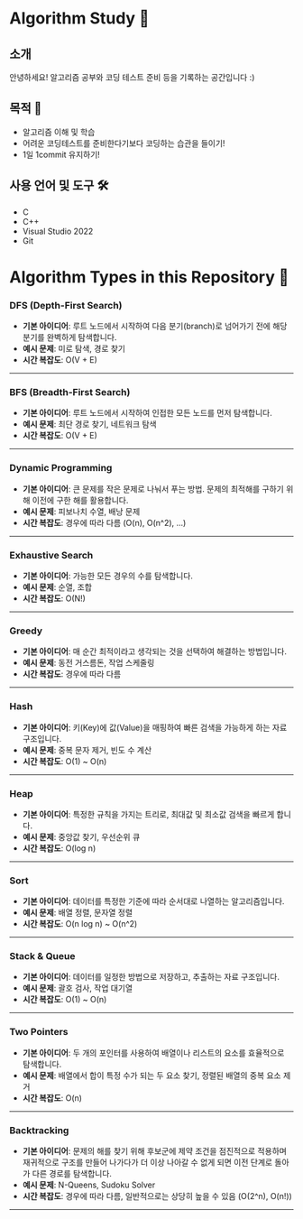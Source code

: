 # Algorithm Study 📘

## 소개

안녕하세요! 알고리즘 공부와 코딩 테스트 준비 등을 기록하는 공간입니다 :)

## 목적 🎯

- 알고리즘 이해 및 학습
- 어려운 코딩테스트를 준비한다기보다 코딩하는 습관을 들이기!
- 1일 1commit 유지하기!

## 사용 언어 및 도구 🛠

- C
- C++
- Visual Studio 2022
- Git

# Algorithm Types in this Repository 🌳

### DFS (Depth-First Search)

- **기본 아이디어**: 루트 노드에서 시작하여 다음 분기(branch)로 넘어가기 전에 해당 분기를 완벽하게 탐색합니다.
- **예시 문제**: 미로 탐색, 경로 찾기
- **시간 복잡도**: O(V + E)

---

### BFS (Breadth-First Search)

- **기본 아이디어**: 루트 노드에서 시작하여 인접한 모든 노드를 먼저 탐색합니다.
- **예시 문제**: 최단 경로 찾기, 네트워크 탐색
- **시간 복잡도**: O(V + E)

---

### Dynamic Programming

- **기본 아이디어**: 큰 문제를 작은 문제로 나눠서 푸는 방법. 문제의 최적해를 구하기 위해 이전에 구한 해를 활용합니다.
- **예시 문제**: 피보나치 수열, 배낭 문제
- **시간 복잡도**: 경우에 따라 다름 (O(n), O(n^2), ...)

---

### Exhaustive Search

- **기본 아이디어**: 가능한 모든 경우의 수를 탐색합니다.
- **예시 문제**: 순열, 조합
- **시간 복잡도**: O(N!)

---

### Greedy

- **기본 아이디어**: 매 순간 최적이라고 생각되는 것을 선택하여 해결하는 방법입니다.
- **예시 문제**: 동전 거스름돈, 작업 스케줄링
- **시간 복잡도**: 경우에 따라 다름

---

### Hash

- **기본 아이디어**: 키(Key)에 값(Value)을 매핑하여 빠른 검색을 가능하게 하는 자료 구조입니다.
- **예시 문제**: 중복 문자 제거, 빈도 수 계산
- **시간 복잡도**: O(1) ~ O(n)

---

### Heap

- **기본 아이디어**: 특정한 규칙을 가지는 트리로, 최대값 및 최소값 검색을 빠르게 합니다.
- **예시 문제**: 중앙값 찾기, 우선순위 큐
- **시간 복잡도**: O(log n)

---

### Sort

- **기본 아이디어**: 데이터를 특정한 기준에 따라 순서대로 나열하는 알고리즘입니다.
- **예시 문제**: 배열 정렬, 문자열 정렬
- **시간 복잡도**: O(n log n) ~ O(n^2)

---

### Stack & Queue

- **기본 아이디어**: 데이터를 일정한 방법으로 저장하고, 추출하는 자료 구조입니다. 
- **예시 문제**: 괄호 검사, 작업 대기열
- **시간 복잡도**: O(1) ~ O(n)

---

### Two Pointers

- **기본 아이디어**: 두 개의 포인터를 사용하여 배열이나 리스트의 요소를 효율적으로 탐색합니다.
- **예시 문제**: 배열에서 합이 특정 수가 되는 두 요소 찾기, 정렬된 배열의 중복 요소 제거
- **시간 복잡도**: O(n)

---

### Backtracking

- **기본 아이디어**: 문제의 해를 찾기 위해 후보군에 제약 조건을 점진적으로 적용하며 재귀적으로 구조를 만들어 나가다가 더 이상 나아갈 수 없게 되면 이전 단계로 돌아가 다른 경로를 탐색합니다.
- **예시 문제**: N-Queens, Sudoku Solver
- **시간 복잡도**: 경우에 따라 다름, 일반적으로는 상당히 높을 수 있음 (O(2^n), O(n!))

---
